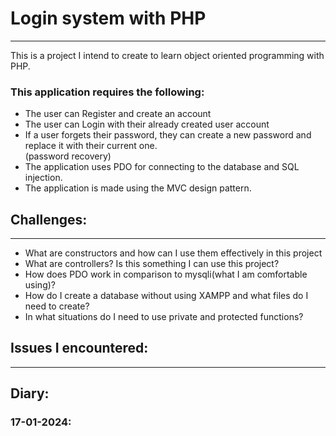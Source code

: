 <h1>Login system with PHP</h1>
<hr>
<p>This is a project I intend to create to learn object oriented programming with PHP.</p>

<h3>This application requires the following:</h3>

<ul>
    <li>The user can Register and create an account </li>
    <li>The user can Login with their already created user account </li>
    <li>If a user forgets their password, they can create a new password and replace it with their current one. <br>(password recovery)</li>
    <li>The application uses PDO for connecting to the database and SQL injection.</li>
    <li>The application is made using the MVC design pattern.</li>
</ul>

<h2>Challenges:</h2>
<hr>

<ul>
    <li>What are constructors and how can I use them effectively in this project</li>
    <li>What are controllers? Is this something I can use this project?</li>
    <li>How does PDO work in comparison to mysqli(what I am comfortable using)?</li>
    <li>How do I create a database without using XAMPP and what files do I need to create?</li>
    <li>In what situations do I need to use private and protected functions?</li>
</ul>

<h2>Issues I encountered: </h2>
<hr>

<h2>Diary:</h2>

<h3>17-01-2024:</h3>
<p></p>